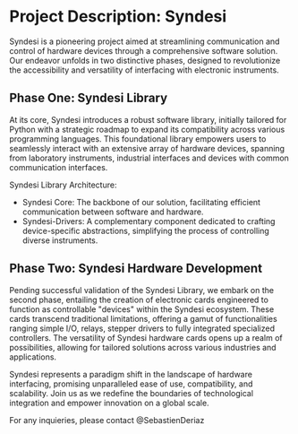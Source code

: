 # Project Description: Syndesi

Syndesi is a pioneering project aimed at streamlining communication and control of hardware devices through a comprehensive software solution. Our endeavor unfolds in two distinctive phases, designed to revolutionize the accessibility and versatility of interfacing with electronic instruments.

## Phase One: Syndesi Library
At its core, Syndesi introduces a robust software library, initially tailored for Python with a strategic roadmap to expand its compatibility across various programming languages. This foundational library empowers users to seamlessly interact with an extensive array of hardware devices, spanning from laboratory instruments, industrial interfaces and devices with common communication interfaces.

Syndesi Library Architecture:

  - Syndesi Core: The backbone of our solution, facilitating efficient communication between software and hardware.
  - Syndesi-Drivers: A complementary component dedicated to crafting device-specific abstractions, simplifying the process of controlling diverse instruments.

## Phase Two: Syndesi Hardware Development
Pending successful validation of the Syndesi Library, we embark on the second phase, entailing the creation of electronic cards engineered to function as controllable "devices" within the Syndesi ecosystem. These cards transcend traditional limitations, offering a gamut of functionalities ranging simple I/O, relays, stepper drivers to fully integrated specialized controllers. The versatility of Syndesi hardware cards opens up a realm of possibilities, allowing for tailored solutions across various industries and applications.

Syndesi represents a paradigm shift in the landscape of hardware interfacing, promising unparalleled ease of use, compatibility, and scalability. Join us as we redefine the boundaries of technological integration and empower innovation on a global scale.

For any inquieries, please contact @SebastienDeriaz
